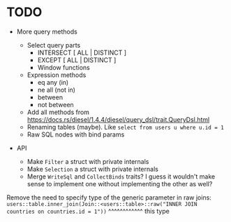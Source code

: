 # TODO

- More query methods
  - Select query parts
    - INTERSECT [ ALL | DISTINCT ]
    - EXCEPT [ ALL | DISTINCT ]
    - Window functions
  - Expression methods
    - eq any (in)
    - ne all (not in)
    - between
    - not between
  - Add all methods from https://docs.rs/diesel/1.4.4/diesel/query_dsl/trait.QueryDsl.html
  - Renaming tables (maybe). Like `select from users u where u.id = 1`
  - Raw SQL nodes with bind params

- API
  - Make `Filter` a struct with private internals
  - Make `Selection` a struct with private internals
  - Merge `WriteSql` and `CollectBinds` traits? I guess it wouldn't make sense to implement one without implementing the other as well?

Remove the need to specify type of the generic parameter in raw joins:
`users::table.inner_join(Join::<users::table>::raw("INNER JOIN countries on countries.id = 1"))`
                                ^^^^^^^^^^^^ this type
